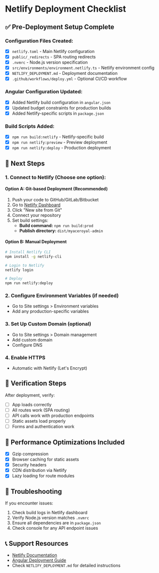 # Netlify Deployment Checklist

## ✅ Pre-Deployment Setup Complete

### Configuration Files Created:
- [x] `netlify.toml` - Main Netlify configuration
- [x] `public/_redirects` - SPA routing redirects  
- [x] `.nvmrc` - Node.js version specification
- [x] `src/environments/environment.netlify.ts` - Netlify environment config
- [x] `NETLIFY_DEPLOYMENT.md` - Deployment documentation
- [x] `.github/workflows/deploy.yml` - Optional CI/CD workflow

### Angular Configuration Updated:
- [x] Added Netlify build configuration in `angular.json`
- [x] Updated budget constraints for production builds
- [x] Added Netlify-specific scripts in `package.json`

### Build Scripts Added:
- [x] `npm run build:netlify` - Netlify-specific build
- [x] `npm run netlify:preview` - Preview deployment
- [x] `npm run netlify:deploy` - Production deployment

## 🚀 Next Steps

### 1. Connect to Netlify (Choose one option):

#### Option A: Git-based Deployment (Recommended)
1. Push your code to GitHub/GitLab/Bitbucket
2. Go to [Netlify Dashboard](https://app.netlify.com)
3. Click "New site from Git"
4. Connect your repository
5. Set build settings:
   - **Build command:** `npm run build:prod`
   - **Publish directory:** `dist/myaceroyal-admin`

#### Option B: Manual Deployment
```bash
# Install Netlify CLI
npm install -g netlify-cli

# Login to Netlify
netlify login

# Deploy
npm run netlify:deploy
```

### 2. Configure Environment Variables (if needed)
- Go to Site settings > Environment variables
- Add any production-specific variables

### 3. Set Up Custom Domain (optional)
- Go to Site settings > Domain management
- Add custom domain
- Configure DNS

### 4. Enable HTTPS
- Automatic with Netlify (Let's Encrypt)

## 🔧 Verification Steps

After deployment, verify:
- [ ] App loads correctly
- [ ] All routes work (SPA routing)
- [ ] API calls work with production endpoints
- [ ] Static assets load properly
- [ ] Forms and authentication work

## 📱 Performance Optimizations Included

- [x] Gzip compression
- [x] Browser caching for static assets
- [x] Security headers
- [x] CDN distribution via Netlify
- [x] Lazy loading for route modules

## 🐛 Troubleshooting

If you encounter issues:
1. Check build logs in Netlify dashboard
2. Verify Node.js version matches `.nvmrc`
3. Ensure all dependencies are in `package.json`
4. Check console for any API endpoint issues

## 📞 Support Resources

- [Netlify Documentation](https://docs.netlify.com/)
- [Angular Deployment Guide](https://angular.io/guide/deployment)
- Check `NETLIFY_DEPLOYMENT.md` for detailed instructions

